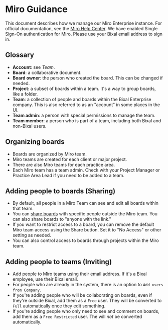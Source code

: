 # Miro Guidance

This document describes how we manage our Miro Enterprise instance. For official documentation, see the [Miro Help Center](https://help.miro.com/hc/en-us). We have enabled Single Sign-On authentication for Miro. Please use your Bixal email address to sign in. 

## Glossary
- **Account**: see _Team_.
- **Board**: a collaborative document.
- **Board owner**: the person who created the board. This can be changed if needed.
- **Project**: a subset of boards within a team. It's a way to group boards, like a folder.
- **Team**: a collection of people and boards within the Bixal Enterprise company. This is also referred to as an "account" in some places in the UI.
- **Team admin**: a person with special permissions to manage the team.
- **Team member**: a person who is part of a team, including both Bixal and non-Bixal users.

## Organizing boards
- Boards are organized by Miro team.
- Miro teams are created for each client or major project.
- There are also Miro teams for each practice area.
- Each Miro team has a team admin. Check with your Project Manager or Practice Area Lead if you need to be added to a team.

## Adding people to boards (Sharing)
- By default, all people in a Miro Team can see and edit all boards within that team.
- You can [share boards](https://help.miro.com/hc/en-us/articles/360017730813-Sharing-Boards-and-Inviting-Collaborators) with specific people outside the Miro team. You can also share boards to "anyone with the link."
- If you want to restrict access to a board, you can remove the default Miro team access using the Share button. Set it to "No Access" or other setting as needed.
- You can also control access to boards through projects within the Miro team.

## Adding people to teams (Inviting)
- Add people to Miro teams using their email address. If it's a Bixal employee, use their Bixal email.
- For people who are already in the system, there is an option to `Add users from Company`.
- If you're adding people who will be collaborating on boards, even if they're outside Bixal, add them as a `Free` user. They will be converted to `Full` automatically once they edit something.
- If you're adding people who only need to see and comment on boards, add them as a `Free Restricted` user. The will _not_ be converted automatically.
